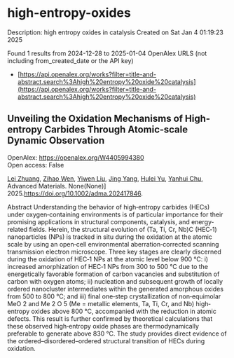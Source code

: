 # high-entropy-oxides
Description: high entropy oxides in catalysis
Created on Sat Jan  4 01:19:23 2025

Found 1 results from 2024-12-28 to 2025-01-04
OpenAlex URLS (not including from_created_date or the API key)
- [https://api.openalex.org/works?filter=title-and-abstract.search%3Ahigh%20entropy%20oxide%20catalysis](https://api.openalex.org/works?filter=title-and-abstract.search%3Ahigh%20entropy%20oxide%20catalysis)

## Unveiling the Oxidation Mechanisms of High‐entropy Carbides Through Atomic‐scale Dynamic Observation   

OpenAlex: https://openalex.org/W4405994380    
Open access: False
    
[Lei Zhuang](https://openalex.org/A5101409185), [Zihao Wen](https://openalex.org/A5101413446), [Yiwen Liu](https://openalex.org/A5100770932), [Jing Yang](https://openalex.org/A5101985744), [Hulei Yu](https://openalex.org/A5090875999), [Yanhui Chu](https://openalex.org/A5088060383), Advanced Materials. None(None)] 2025.https://doi.org/10.1002/adma.202417846.
    
Abstract Understanding the behavior of high‐entropy carbides (HECs) under oxygen‐containing environments is of particular importance for their promising applications in structural components, catalysis, and energy‐related fields. Herein, the structural evolution of (Ta, Ti, Cr, Nb)C (HEC‐1) nanoparticles (NPs) is tracked in situ during the oxidation at the atomic scale by using an open‐cell environmental aberration‐corrected scanning transmission electron microscope. Three key stages are clearly discerned during the oxidation of HEC‐1 NPs at the atomic level below 900 °C: i) increased amorphization of HEC‐1 NPs from 300 to 500 °C due to the energetically favorable formation of carbon vacancies and substitution of carbon with oxygen atoms; ii) nucleation and subsequent growth of locally ordered nanocluster intermediates within the generated amorphous oxides from 500 to 800 °C; and iii) final one‐step crystallization of non‐equimolar MeO 2 and Me 2 O 5 (Me = metallic elements, Ta, Ti, Cr, and Nb) high‐entropy oxides above 800 °C, accompanied with the reduction in atomic defects. This result is further confirmed by theoretical calculations that these observed high‐entropy oxide phases are thermodynamically preferable to generate above 830 °C. The study provides direct evidence of the ordered–disordered–ordered structural transition of HECs during oxidation.    

    
